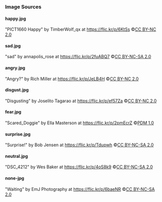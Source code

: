 ### Image Sources

#### happy.jpg

"PICT1660 Happy" by TimberWolf_qx at https://flic.kr/p/6KtSs &copy;[CC BY-NC 2.0](https://creativecommons.org/licenses/by-nc/2.0/)

#### sad.jpg

"sad" by annapolis_rose at https://flic.kr/p/2fuABQ7 &copy;[CC BY-NC-SA 2.0](https://creativecommons.org/licenses/by-nc-sa/2.0/)

#### angry.jpg

"Angry?" by Rich Miller at https://flic.kr/p/JeLB4H &copy;[CC BY-NC 2.0](https://creativecommons.org/licenses/by-nc/2.0/)

#### disgust.jpg

"Disgusting" by Joselito Tagarao at https://flic.kr/p/ef57Za &copy;[CC BY-NC 2.0](https://creativecommons.org/licenses/by-nc/2.0/)

#### fear.jpg

"Scared_Doggie" by Ella Masterson at https://flic.kr/p/2pmEcrZ &copy;[PDM 1.0](https://creativecommons.org/publicdomain/mark/1.0/)

#### surprise.jpg

"Surprise!" by Bob Jensen at https://flic.kr/p/Tdupwh &copy;[CC BY-NC-SA 2.0](https://creativecommons.org/licenses/by-nc-sa/2.0/)

#### neutral.jpg

"DSC_4212" by Wes Baker at https://flic.kr/p/4oS8k9 &copy;[CC BY-NC-SA 2.0](https://creativecommons.org/licenses/by-nc-sa/2.0/)

#### none-jpg

"Waiting" by EmJ Photography at https://flic.kr/p/6baeNR &copy;[CC BY-NC-SA 2.0](https://creativecommons.org/licenses/by-nc-sa/2.0/)
